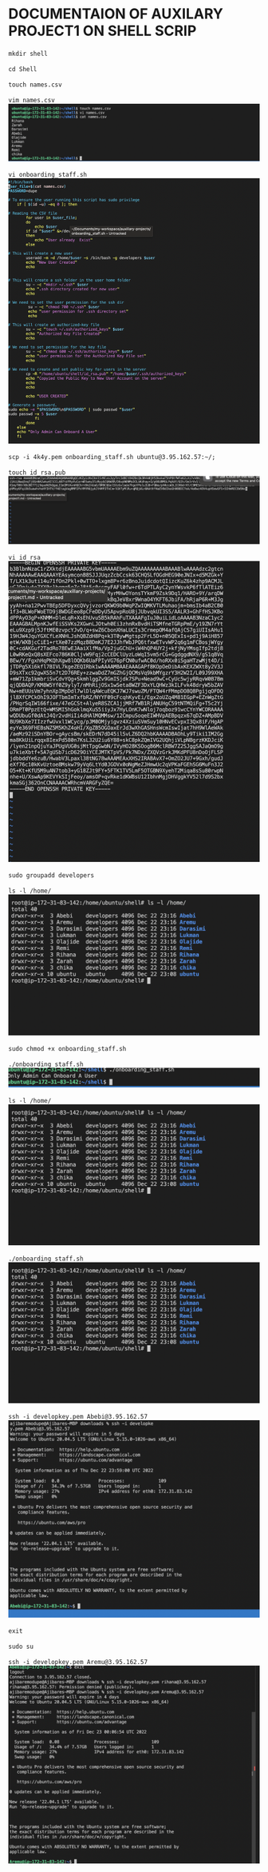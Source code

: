 # DOCUMENTAION OF AUXILARY PROJECT1 ON SHELL SCRIP
`mkdir shell`

`cd Shell`

`touch names.csv`

`vim names.csv`
![names inserted](./images/names.png)

`vi onboarding_staff.sh`
![shell scripts for onborad staff](./images/onboard_sh.png)

`scp -i 4k4y.pem onboarding_staff.sh ubuntu@3.95.162.57:~/;`

`touch id_rsa.pub`
![public keys](./images/public%20_key.png)

`vi id_rsa`
![private key](./images/private%20key.png)

`sudo groupadd developers`


`ls -l /home/`
![users created](./images/users_created.png)

`sudo chmod +x onboarding_staff.sh`

`./onboarding_staff.sh`
![first trial](./images/firsttiral.png)

`ls -l /home/`
![users created](./images/users_created.png)

`./onboarding_staff.sh`
![users created](./images/users_created.png)

`ssh -i developkey.pem Abebi@3.95.162.57`
![new user Abebi](./images/user_Abebi.png)

`exit`

`sudo su`

`ssh -i developkey.pem Aremu@3.95.162.57`
![new user Abebi](./images/aremu_user.png)




